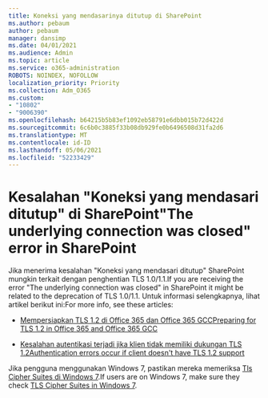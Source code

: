 ```yaml
---
title: Koneksi yang mendasarinya ditutup di SharePoint
ms.author: pebaum
author: pebaum
manager: dansimp
ms.date: 04/01/2021
ms.audience: Admin
ms.topic: article
ms.service: o365-administration
ROBOTS: NOINDEX, NOFOLLOW
localization_priority: Priority
ms.collection: Adm_O365
ms.custom:
- "10802"
- "9006390"
ms.openlocfilehash: b64215b5b83ef1092eb58791e6dbb015b72d422d
ms.sourcegitcommit: 6c6b0c3885f33b08db929fe0b6496508d31fa2d6
ms.translationtype: MT
ms.contentlocale: id-ID
ms.lasthandoff: 05/06/2021
ms.locfileid: "52233429"
---
```

# <a name="the-underlying-connection-was-closed-error-in-sharepoint"></a><span data-ttu-id="92b19-102">Kesalahan "Koneksi yang mendasari ditutup" di SharePoint</span><span class="sxs-lookup"><span data-stu-id="92b19-102">"The underlying connection was closed" error in SharePoint</span></span>

<span data-ttu-id="92b19-103">Jika menerima kesalahan "Koneksi yang mendasari ditutup" SharePoint mungkin terkait dengan penghentian TLS 1.0/1.1.</span><span class="sxs-lookup"><span data-stu-id="92b19-103">If you are receiving the error "The underlying connection was closed" in SharePoint it might be related to the deprecation of TLS 1.0/1.1.</span></span> <span data-ttu-id="92b19-104">Untuk informasi selengkapnya, lihat artikel berikut ini:</span><span class="sxs-lookup"><span data-stu-id="92b19-104">For more info, see these articles:</span></span>

- [<span data-ttu-id="92b19-105">Mempersiapkan TLS 1.2 di Office 365 dan Office 365 GCC</span><span class="sxs-lookup"><span data-stu-id="92b19-105">Preparing for TLS 1.2 in Office 365 and Office 365 GCC</span></span>](https://docs.microsoft.com/microsoft-365/compliance/prepare-tls-1.2-in-office-365?view=o365-worldwide)

- [<span data-ttu-id="92b19-106">Kesalahan autentikasi terjadi jika klien tidak memiliki dukungan TLS 1.2</span><span class="sxs-lookup"><span data-stu-id="92b19-106">Authentication errors occur if client doesn't have TLS 1.2 support</span></span>](https://review.docs.microsoft.com/sharepoint/troubleshoot/administration/authentication-errors-tls12-support)

<span data-ttu-id="92b19-107">Jika pengguna menggunakan Windows 7, pastikan mereka memeriksa [Tls Cipher Suites di Windows 7](https://docs.microsoft.com/windows/win32/secauthn/tls-cipher-suites-in-windows-7).</span><span class="sxs-lookup"><span data-stu-id="92b19-107">If users are on Windows 7, make sure they check [TLS Cipher Suites in Windows 7](https://docs.microsoft.com/windows/win32/secauthn/tls-cipher-suites-in-windows-7).</span></span>